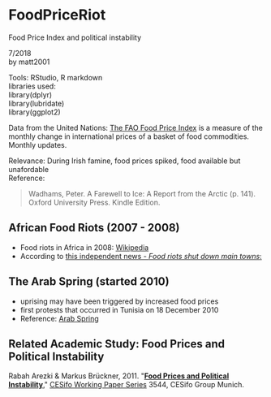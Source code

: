# FoodPriceRiot
Food Price Index and political instability  

7/2018  
by matt2001   

Tools: RStudio, R markdown  
libraries used:  
library(dplyr)  
library(lubridate)  
library(ggplot2)  

Data from the United Nations: 
[The FAO Food Price Index](http://www.fao.org/worldfoodsituation/foodpricesindex/en/) is a measure of the monthly change in 
international prices of a basket of food commodities. Monthly updates.

Relevance: During Irish famine, food prices spiked, food available but unafordable  
Reference:  
>Wadhams, Peter. A Farewell to Ice: A Report from the Arctic (p. 141). 
Oxford University Press. Kindle Edition. 

## African Food Riots (2007 - 2008)  
* Food riots in Africa in 2008: [Wikipedia](https://en.wikipedia.org/wiki/2007%E2%80%9308_world_food_price_crisis) 
* According to [this independent news - *Food riots shut down main towns*:](http://www.irinnews.org/report/76905/burkina-faso-food-riots-shut-down-main-towns
)

## The Arab Spring (started 2010)

* uprising may have been triggered by increased food prices
* first protests that occurred in Tunisia on 18 December 2010
* Reference: [Arab Spring](https://en.wikipedia.org/wiki/Arab_Spring)


## Related Academic Study: Food Prices and Political Instability
Rabah Arezki & Markus Brückner, 2011.
"<B><A HREF="https://ideas.repec.org/p/ces/ceswps/_3544.html">Food Prices and Political Instability</A></B>,"
<A HREF="https://ideas.repec.org/s/ces/ceswps.html">CESifo Working Paper Series</A> 
3544, CESifo Group Munich.
